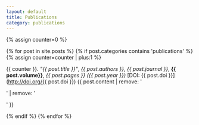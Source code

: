 ```yaml
---
layout: default
title: Publications
category: publications
---
```

{% assign counter=0 %}

{% for post in site.posts %}
  {% if post.categories contains 'publications' %}
    {% assign counter=counter | plus:1 %} 

{{ counter }}.  *"{{ post.title }}"*, *{{ post.authors }}*,  *{{ post.journal }}*, **{{ post.volume}}**, *{{ post.pages }}* _({{ post.year }})_ [DOI: {{ post.doi }}](http://doi.org/{{ post.doi }})  {{ post.content | remove: '<p>' | remove: '</p>' }}

  {% endif %}
{% endfor %}
